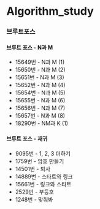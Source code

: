 # Algorithm_study

### 브루트포스

#### 브루트 포스 - N과 M
* 15649번 - N과 M (1)
* 15650번 - N과 M (2)
* 15651번 - N과 M (3)
* 15652번 - N과 M (4)
* 15654번 - N과 M (5)
* 15655번 - N과 M (6)
* 15656번 - N과 M (7)
* 15657번 - N과 M (8)
* 18290번 - NM과 K (1)

#### 브루트 포스 - 재귀
* 9095번 - 1, 2, 3 더하기
* 1759번 - 암호 만들기
* 14501번 - 퇴사
* 14889번 - 스타트와 링크
* 15661번 - 링크와 스타트
* 2529번 - 부등호
* 1248번 - 맞춰봐
